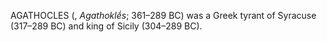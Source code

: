 AGATHOCLES (, _Agathoklḗs_; 361–289 BC) was a Greek tyrant of Syracuse (317–289 BC) and king of Sicily (304–289 BC).
